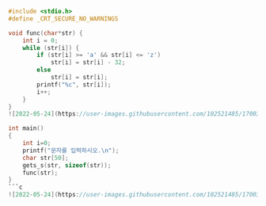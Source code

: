 ```c
#include <stdio.h>
#define _CRT_SECURE_NO_WARNINGS

void func(char*str) {
	int i = 0;
	while (str[i]) {
		if (str[i] >= 'a' && str[i] <= 'z')
			str[i] = str[i] - 32;
		else
			str[i] = str[i];
		printf("%c", str[i]);
		i++;
	}
}
![2022-05-24](https://user-images.githubusercontent.com/102521485/170033593-3156672d-2e15-4819-b456-01c791d536c7.png)

int main()
{
	int i=0;
	printf("문자를 입력하시오.\n");
	char str[50];
	gets_s(str, sizeof(str));
	func(str);
}
```c
![2022-05-24](https://user-images.githubusercontent.com/102521485/170033614-32df12ad-3baf-4f10-ac95-0f3e28eea14b.png)

